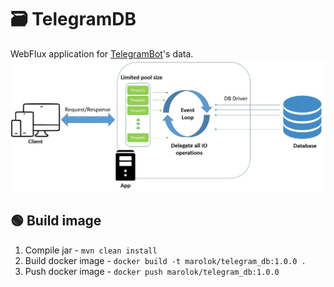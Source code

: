 # 🗃️ TelegramDB
WebFlux application for [TelegramBot](https://github.com/PavelBocharov/TelegramBot)'s data.
![](./src/main/resources/img/webflux.jpg)
## 🟢 Build image
1) Compile jar - `mvn clean install`
2) Build docker image - `docker build -t marolok/telegram_db:1.0.0 .`
3) Push docker image - `docker push marolok/telegram_db:1.0.0`